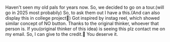 Haven't seen my old pals for years now.
So, we decided to go on a tour.(will go in 2025 most probabily)
So, to ask them out I have a this.(And can also display this in college project🙂)
Got inspired by instag reel, which showed similar concept of NO button.
Thanks to the original thinker, whoever that person is.
If you(original thinker of this idea) is seeing this plz contact me on my email.
So, I can give to the credit.🙏
You deserve it.
